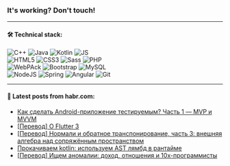 ### It's working? Don't touch!

---

#### 🛠️ Technical stack:

![C++](https://img.shields.io/badge/C++-informational?logo=c%2B%2B&style=flat&logoColor=white&color=9C033A)
![Java](https://img.shields.io/badge/Java-informational?logo=java&style=flat&logoColor=white&color=007396)
![Kotlin](https://img.shields.io/badge/Kotlin-informational?logo=Kotlin&style=flat&logoColor=white&color=0095D5)
![JS](https://img.shields.io/badge/JS-informational?logo=javaScript&style=flat&logoColor=black&color=F7Df1E) <br>
![HTML5](https://img.shields.io/badge/HTML5-informational?logo=html5&style=flat&logoColor=white&color=E34F26)
![CSS3](https://img.shields.io/badge/CSS3-informational?logo=css3&style=flat&logoColor=white&color=157286)
![Sass](https://img.shields.io/badge/Saas-informational?logo=sass&style=flat&logoColor=white&color=hotpink)
![PHP](https://img.shields.io/badge/PHP-informational?logo=php&style=flat&logoColor=white&color=777BB4) <br>
![WebPAck](https://img.shields.io/badge/WebPack-informational?logo=webPack&style=flat&logoColor=white&color=FF6F00)
![Bootstrap](https://img.shields.io/badge/Bootstrap-informational?logo=Bootstrap&style=flat&logoColor=white&color=7952B3)
![MySQL](https://img.shields.io/badge/MySQL-informational?logo=MySQL&style=flat&logoColor=white&color=00f) <br>
![NodeJS](https://img.shields.io/badge/NodeJS-informational?logo=node.js&style=flat&logoColor=white&color=43853D)
![Spring](https://img.shields.io/badge/Spring-informational?logo=Spring&style=flat&logoColor=white&color=0A9EDC)
![Angular](https://img.shields.io/badge/Vue-informational?logo=vue.js&style=flat&logoColor=white&color=red)
![Git](https://img.shields.io/badge/Git-informational?logo=git&style=flat&logoColor=white&color=darkorange)

___

#### 💬 Latest posts from habr.com:

<!-- BLOG-POST-LIST:START -->
- [Как сделать Android-приложение тестируемым? Часть 1 — MVP и MVVM](https://habr.com/ru/post/669688/?utm_source=habrahabr&utm_medium=rss&utm_campaign=669688)
- [[Перевод] О Flutter 3](https://habr.com/ru/post/669794/?utm_source=habrahabr&utm_medium=rss&utm_campaign=669794)
- [[Перевод] Нормали и обратное транспонирование, часть 3: внешняя алгебра над сопряжённым пространством](https://habr.com/ru/post/669734/?utm_source=habrahabr&utm_medium=rss&utm_campaign=669734)
- [Прокачиваем kotlin: используем AST лямбд в рантайме](https://habr.com/ru/post/669694/?utm_source=habrahabr&utm_medium=rss&utm_campaign=669694)
- [[Перевод] Ищем аномалии: доход, отношения и 10х-программисты](https://habr.com/ru/post/668062/?utm_source=habrahabr&utm_medium=rss&utm_campaign=668062)
<!-- BLOG-POST-LIST:END -->
